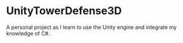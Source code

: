 # UnityTowerDefense3D

A personal project as I learn to use the Unity engine and integrate my knowledge of C#.
